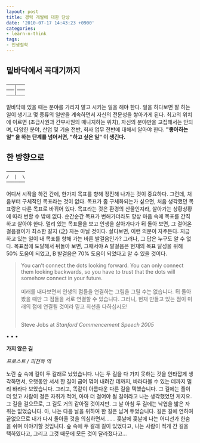 ```yaml
---
layout: post
title: 경력 개발에 대한 단상
date: '2010-07-17 14:43:23 +0900'
categories:
- learn-n-think
tags:
- 인생철학
---
```


## 밑바닥에서 꼭대기까지

```
───┬───
───│───
───┴───
```

밑바닥에 있을 때는 분야를 가리지 말고 시키는 일을 해야 한다. 일을 하다보면 잘 하는 일이 생기고 몇 종류의 일만을 계속하면서 자신의 전문성을 쌓아가게 된다. 최고의 위치에 이르면 (초급사원과 간부사원의 매니지하는 위치), 자신의 분야만을 고집해서는 안되며, 다양한 분야, 산업 및 기술 전반, 회사 업무 전반에 대해서 알아야 한다. **"좋아하는 일" 을 하는 단계를 넘어서면, "하고 싶은 일" 이 생긴다.**

## 한 방향으로

```
───────
/  |  \
───────
```

어디서 시작을 하건 간에, 한가지 목표를 향해 정진해 나가는 것이 중요하다. 그런데, 처음부터 구체적인 목표라는 것이 없다. 목표가 좀 구체화되는가 싶으면, 처음 생각했던 목표랑은 다른 목표로 바뀌어 있다. 목표라는 것은 환경의 산물인지라, 살아가는 상황상황에 따라 변할 수 밖에 없다. 순간순간 목표가 변해가더라도 항상 마음 속에 목표를 간직하고 살아야 한다. 멀리 있는 목표물을 보고 인생을 살아가다가 뒤 돌아 보면, 그 걸어온 걸음걸이가 최소한 갈지 (之) 자는 아닐 것이다. 살다보면, 이런 의문이 자주든다. 지금하고 있는 일이 내 목표를 향해 가는 바른 발걸음인가? 그러나, 그 답은 누구도 알 수 없다. 목표점에 도달해서 뒤돌아 보면, 그때서야 A 발걸음은 현재의 목표 달성을 위해 50% 도움이 되었고, B 발걸음은 70% 도움이 되었다고 알 수 있을 것이다.

> You can’t connect the dots looking forward. You can only connect them looking backwards, so you have to trust that the dots will somehow connect in your future.<br/>
> <br/>
> 미래를 내다보면서 인생의 점들을 연결하는 그림을 그릴 수는 없습니다. 뒤 돌아 봤을 때만 그 점들을 서로 연결할 수 있습니다. 그러니, 현재 만들고 있는 점이 미래의 점에 연결될 것이라 믿고 최선을 다하십시오!<br/>
> <br/>
> <footer>Steve Jobs at <cite>Stanford Commencement Speech 2005</cite></footer>

<div class="spacer">• • •</div>

**가지 않은 길**

*프로스트 / 피천득 역*

노란 숲 속에 길이 두 갈래로 났었습니다.
나는 두 길을 다 가지 못하는 것을 안타깝게 생각하면서,
오랫동안 서서 한 길이 굽어 꺾여 내려간 데까지,
바라다볼 수 있는 데까지 멀리 바라다 보았습니다.
그리고, 똑같이 아름다운 다른 길을 택했습니다.
그 길에는 풀이 더 있고 사람이 걸은 자취가 적어,
아마 더 걸어야 될 길이라고 나는 생각했었던 게지요.
그 길을 걸으므로, 그 길도 거의 같아질 것이지만.
그
날 아침 두 길에는
낙엽을 밟은 자취는 없었습니다.
아, 나는 다음 날을 위하여 한 길은
남겨 두었습니다.
길은 길에 연하여 끝없으므로
내가 다시 돌아올 것을 의심하면서…….
훗날에 훗날에 나는 어디선가
한숨을 쉬며 이야기할 것입니다.
숲 속에 두 갈래 길이 있었다고,
나는 사람이
적게 간 길을 택하였다고,
그리고 그것 때문에 모든 것이
달라졌다고…
